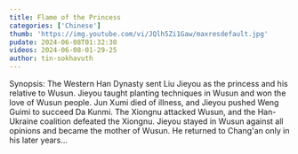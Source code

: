 ```yaml
---
title: Flame of the Princess
categories: ['Chinese']
thumb: 'https://img.youtube.com/vi/JQlh5Zi1Gaw/maxresdefault.jpg'
pudate: 2024-06-08T01:32:30
videos: 2024-06-08-01-29-25
author: tin-sokhavuth
---
```

Synopsis: The Western Han Dynasty sent Liu Jieyou as the princess and his relative to Wusun. Jieyou taught planting techniques in Wusun and won the love of Wusun people. Jun Xumi died of illness, and Jieyou pushed Weng Guimi to succeed Da Kunmi. The Xiongnu attacked Wusun, and the Han-Ukraine coalition defeated the Xiongnu. Jieyou stayed in Wusun against all opinions and became the mother of Wusun. He returned to Chang'an only in his later years...
